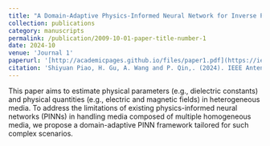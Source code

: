 ```yaml
---
title: "A Domain-Adaptive Physics-Informed Neural Network for Inverse Problems of Maxwell's Equations in Heterogeneous Media"
collection: publications
category: manuscripts
permalink: /publication/2009-10-01-paper-title-number-1
date: 2024-10
venue: 'Journal 1'
paperurl: '[http://academicpages.github.io/files/paper1.pdf](https://ieeexplore.ieee.org/document/10556605)'
citation: 'Shiyuan Piao, H. Gu, A. Wang and P. Qin,. (2024). IEEE Antennas and Wireless Propagation Letters, vol. 23, no. 10.'
---
```

This paper aims to estimate physical parameters (e.g., dielectric constants) and physical quantities (e.g., electric and magnetic fields) in heterogeneous media. To address the limitations of existing physics-informed neural networks (PINNs) in handling media composed of multiple homogeneous media, we propose a domain-adaptive PINN framework tailored for such complex scenarios.
